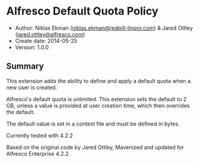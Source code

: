 # Alfresco Default Quota Policy

- Author: Niklas Ekman (niklas.ekman@redpill-linpro.com) & Jared Ottley (jared.ottley@alfresco.com)
- Create date: 2014-05-25
- Version: 1.0.0

## Summary
This extension adds the ability to define and apply a default quota when a new user is created.

Alfresco's default quota is unlimited. This extension sets the default to 2 GB, unless a value is provided at user creation time, which then overrides the default.

The default value is set in a context file and must be defined in bytes.

Currently tested with 4.2.2

Based on the original code by Jared Ottley, Mavenized and updated for Alfresco Enterprise 4.2.2.
